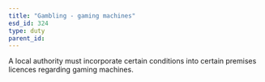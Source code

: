 ```yaml
---
title: "Gambling - gaming machines"
esd_id: 324
type: duty
parent_id:  
---
```


A local authority must incorporate certain conditions into certain premises licences regarding gaming machines.

